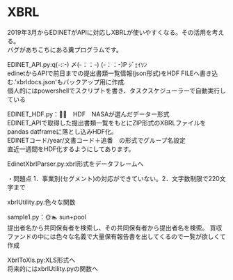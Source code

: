 # XBRL
2019年3月からEDINETがAPIに対応しXBRLが使いやすくなる。その活用を考える。  
バグがあちこちにある糞プログラムです。

EDINET_API.py:q(-::-) 〆(-：：-) (-：：-)P ｼﾞｪｲｿﾝ  
edinetからAPIで前日までの提出書類一覧情報(json形式)をHDF FILEへ書き込む.'xbrldocs.json'もバックアップ用に作成.  
個人的にはpowershellでスクリプトを書き、タスクスケジューラーで自動実行している

EDINET_HDF.py：🌠🚀　HDF　NASAが選んだデーター形式  
EDINET_APIで取得した提出書類一覧をもとにZIP形式のXBRLファイルをpandas datframeに落とし込みHDF化。  
EDINETコード/year/文書コード＋追番　の形式でグループ名設定  
直近一週間をHDF化するようにしてあります。

EdinetXbrlParser.py:xbrl形式をデータフレームへ

・問題点
1．事業別(セグメント)の対応ができていない。2．文字数制限で220文字まで

xbrlUtility.py:色々な関数

sample1.py：🌞🏊‍ sun+pool  
提出者名から共同保有者を検索し、その共同保有者から提出者名を検索。
買収ファンドの中には色々な名義で大量保有報告書を出してくるので一覧が欲しくて作成

XbrlToXls.py:XLS形式へ  
将来的にはxbrlUtility.pyの関数へ

